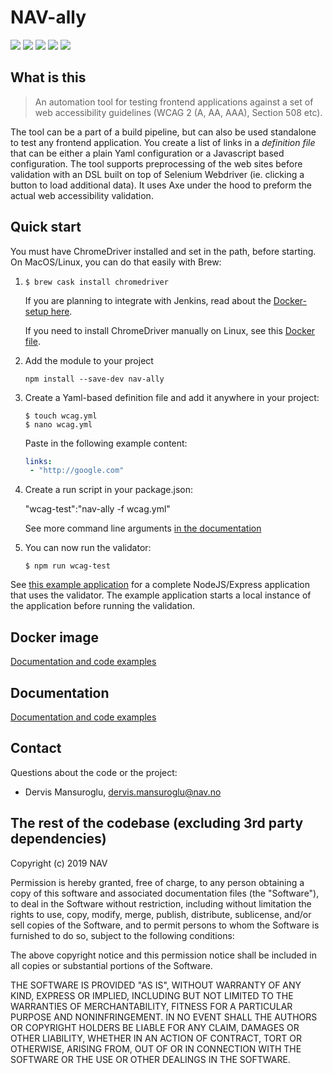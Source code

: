 # NAV-ally

![](https://img.shields.io/docker/pulls/navikt/nav-ally.svg)
![](https://img.shields.io/npm/dw/nav-ally.svg?label=npm-downloads)
![](https://img.shields.io/npm/v/nav-ally.svg?label=npm-version)
![](https://img.shields.io/npm/l/nav-ally.svg)
![](https://img.shields.io/snyk/vulnerabilities/npm/nav-ally.svg)

## What is this

> An automation tool for testing frontend applications against a set of web accessibility guidelines (WCAG 2 (A, AA, AAA), Section 508 etc).

The tool can be a part of a build pipeline, but can also be used standalone to test any frontend application. You create a list of links in a *definition file* that can
 be either a plain Yaml configuration or a Javascript based configuration. The tool supports preprocessing of the web sites before validation with an DSL built on top of Selenium Webdriver (ie.
 clicking a button to load additional data). It uses Axe under the hood to preform the actual web accessibility validation.
<br />

## <a id="quick_start"> Quick start

You must have ChromeDriver installed and set in the path, before starting. On MacOS/Linux, you can do that easily with Brew:

1. `$ brew cask install chromedriver`

    If you are planning to integrate with Jenkins, read about the [Docker-setup here](docker/README.md).

    If you need to install ChromeDriver manually on Linux, see this [Docker file](docker/Dockerfile).

2. Add the module to your project

    `npm install --save-dev nav-ally`

3. Create a Yaml-based definition file and add it anywhere in your project:

    ```
    $ touch wcag.yml
    $ nano wcag.yml
    ```

    Paste in the following example content:

    ```yaml
    links:
     - "http://google.com"
    ```

4. Create a run script in your package.json:

    "wcag-test":"nav-ally -f wcag.yml"

    See more command line arguments [in the documentation](documentation.md#cli)  

5. You can now run the validator:

    `$ npm run wcag-test`

See [this example application](https://github.com/dervism/carparkjs) for a complete NodeJS/Express application that uses the validator. The example application starts a local instance of the application before running the validation.

## Docker image

[Documentation and code examples](docker/README.md)  

## Documentation

[Documentation and code examples](documentation.md)  

## Contact

Questions about the code or the project:

* Dervis Mansuroglu, dervis.mansuroglu@nav.no

## The rest of the codebase (excluding 3rd party dependencies)
Copyright (c) 2019 NAV

Permission is hereby granted, free of charge, to any person obtaining a copy of this software and associated documentation files (the "Software"), to deal in the Software without restriction, including without limitation the rights to use, copy, modify, merge, publish, distribute, sublicense, and/or sell copies of the Software, and to permit persons to whom the Software is furnished to do so, subject to the following conditions:

The above copyright notice and this permission notice shall be included in all copies or substantial portions of the Software.

THE SOFTWARE IS PROVIDED "AS IS", WITHOUT WARRANTY OF ANY KIND, EXPRESS OR IMPLIED, INCLUDING BUT NOT LIMITED TO THE WARRANTIES OF MERCHANTABILITY, FITNESS FOR A PARTICULAR PURPOSE AND NONINFRINGEMENT. IN NO EVENT SHALL THE AUTHORS OR COPYRIGHT HOLDERS BE LIABLE FOR ANY CLAIM, DAMAGES OR OTHER LIABILITY, WHETHER IN AN ACTION OF CONTRACT, TORT OR OTHERWISE, ARISING FROM, OUT OF OR IN CONNECTION WITH THE SOFTWARE OR THE USE OR OTHER DEALINGS IN THE SOFTWARE.
